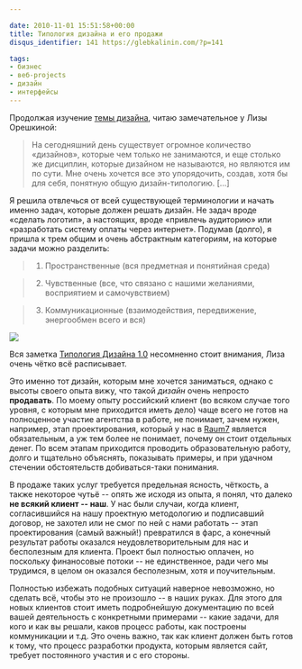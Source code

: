 ```yaml
---

date: 2010-11-01 15:51:58+00:00
title: Типология дизайна и его продажи
disqus_identifier: 141 https://glebkalinin.com/?p=141

tags:
- бизнес
- веб-projects
- дизайн
- интерфейсы
---
```


Продолжая изучение [темы дизайна](https://glebkalinin.com/design-research-hcd/), читаю замечательное у Лизы Орешкиной:



> На сегодняшний день существует огромное количество «дизайнов», которые чем только не занимаются, и еще столько же дисциплин, которые дизайном не называются, но являются им по сути. Мне очень хочется все это упорядочить, создав, хотя бы для себя, понятную общую дизайн-типологию. [...]

Я решила отвлечься от всей существующей терминологии и начать именно задач, которые должен решать дизайн. Не задач вроде «сделать логотип», а настоящих, вроде «привлечь аудиторию» или «разработать систему оплаты через интернет». Подумав (долго), я пришла к трем общим и очень абстрактным категориям, на которые задачи можно разделить:


> 
>   1. Пространственные (вся предметная и понятийная среда)
> 

>   2. Чувственные (все, что связано с нашими желаниями, восприятием и самочувствием)
> 

>   3. Коммуникационные (взаимодействия, передвижение, энергообмен всего и вся)



[![](https://glebkalinin.com/featured/2010/11/design_is_ru_2-500x548.gif)](http://designthe.info/blog/articles/design_typology.html)

Вся заметка [Типология Дизайна 1.0](http://designthe.info/blog/articles/design_typology.html) несомненно стоит внимания, Лиза очень чётко всё расписывает. 
<!-- more -->
Это именно тот дизайн, которым мне хочется заниматься, однако с высоты своего опыта вижу, что такой _дизайн_ очень непросто **продавать**. По моему опыту российский клиент (во всяком случае того уровня, с которым мне приходится иметь дело) чаще всего не готов на полноценное участие агентства в работе, не понимает, зачем нужен, например, этап проектирования, который у нас в [Raum7](http://raum-7.com/) является обязательным, а уж тем более не понимает, почему он стоит отдельных денег. По всем этапам приходится проводить образовательную работу, долго и тщательно объяснять, показывать примеры, и при удачном стечении обстоятельств добиваться-таки понимания.

В продаже таких услуг требуется предельная ясность, чёткость, а также некоторое чутьё -- опять же исходя из опыта, я понял, что далеко **не всякий клиент -- наш**. У нас были случаи, когда клиент, согласившийся на нашу проектную методологию и подписавший договор, не захотел или не смог по ней с нами работать -- этап проектирования (самый важный!) превратился в фарс, а конечный результат работы оказался неудовлетворительным для нас и бесполезным для клиента. Проект был полностью оплачен, но поскольку финаносовые потоки -- не единственное, ради чего мы трудимся, в целом он оказался бесполезным, хотя и поучительным.

Полностью избежать подобных ситуаций наверное невозможно, но сделать всё, чтобы это не произошло -- в наших руках. Для этого для новых клиентов стоит иметь подробнейшую документацию по всей вашей деятельность с конкретными примерами -- какие задачи, для кого и как вы решали, каков процесс работы, как построены коммуникации и т.д. Это очень важно, так как клиент должен быть готов к тому, что процесс разработки продукта, которым является сайт, требует постоянного участия и с его стороны.
